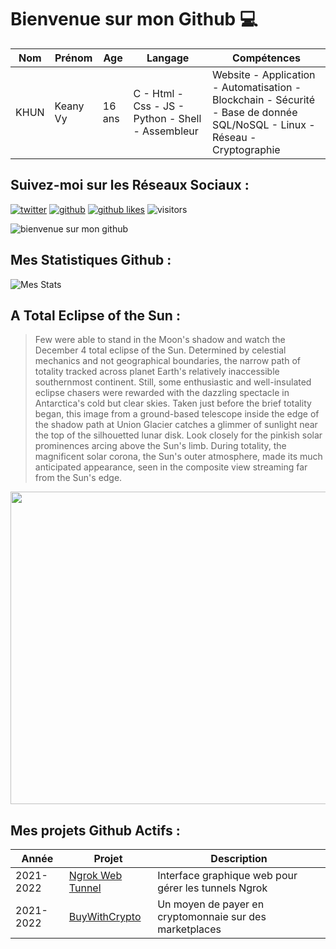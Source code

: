 # Bienvenue sur mon Github 💻
| Nom | Prénom | Age | Langage | Compétences |
|---  |---     |---  |---      |---
| KHUN | Keany Vy | 16 ans | C - Html - Css - JS - Python - Shell - Assembleur | Website - Application - Automatisation - Blockchain - Sécurité - Base de donnée SQL/NoSQL - Linux - Réseau - Cryptographie |

## Suivez-moi sur les Réseaux Sociaux :
[![twitter](https://img.shields.io/twitter/follow/thisiskeanyvy?style=social)](https://twitter.com/thisiskeanyvy)
[![github](https://img.shields.io/github/followers/thisiskeanyvy?style=social)](https://github.com/thisiskeanyvy?tab=followers)
[![github likes](https://img.shields.io/github/stars/thisiskeanyvy?style=social)](https://github.com/thisiskeanyvy)
![visitors](https://visitor-badge.glitch.me/badge?page_id=page.id=thisiskeanyvy.thisiskeanyvy)

![bienvenue sur mon github](https://thisiskeanyvy-hosting.pages.dev/banner.gif)

## Mes Statistiques Github :
![Mes Stats](https://github-readme-stats.vercel.app/api?username=thisiskeanyvy&show_icons=true&theme=radical)

## A Total Eclipse of the Sun :

> Few were able to stand in the Moon's shadow and watch the December 4 total eclipse of the Sun. Determined by celestial mechanics and not geographical boundaries, the narrow path of totality tracked across planet Earth's relatively inaccessible southernmost continent. Still, some enthusiastic and well-insulated eclipse chasers were rewarded with the dazzling spectacle in Antarctica's cold but clear skies. Taken just before the brief totality began, this image from a ground-based telescope inside the edge of the shadow path at Union Glacier catches a glimmer of sunlight near the top of the silhouetted lunar disk. Look closely for the pinkish solar prominences arcing above the Sun's limb. During totality, the magnificent solar corona, the Sun's outer atmosphere, made its much anticipated appearance, seen in the composite view streaming far from the Sun's edge.

<img src='https://apod.nasa.gov/apod/image/2112/SOLARECLIPSE2021FORDISTROHighRes1024.jpg' width="800" height="500"/>

## Mes projets Github Actifs :
| Année | Projet | Description |
|---   |---     |---          |
| 2021-2022 | [Ngrok Web Tunnel](https://github.com/thisiskeanyvy/ngrok-web-manager) | Interface graphique web pour gérer les tunnels Ngrok |
| 2021-2022 | [BuyWithCrypto](https://github.com/BuyWithCrypto) | Un moyen de payer en cryptomonnaie sur des marketplaces |